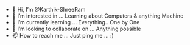 - 👋 Hi, I’m @Karthik-ShreeRam
- 👀 I’m interested in ... Learning about Computers & anything Machine
- 🌱 I’m currently learning ... Everything.. One by One
- 💞️ I’m looking to collaborate on ... Anything possible 
- 📫 How to reach me ... Just ping me ... :)

<!---
Karthik-ShreeRam/Karthik-ShreeRam is a ✨ special ✨ repository because its `README.md` (this file) appears on your GitHub profile.
You can click the Preview link to take a look at your changes.
--->
